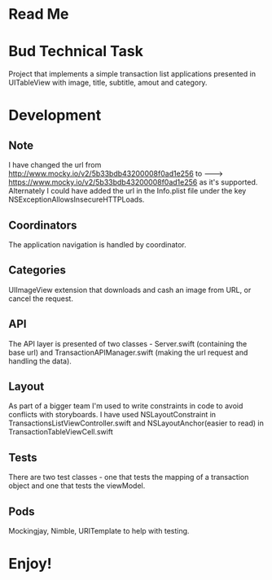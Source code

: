 # Read Me

# Bud Technical Task

Project that implements a simple transaction list applications presented in UITableView with image, title, subtitle, amout and category.

# Development

## Note
I have changed the url from http://www.mocky.io/v2/5b33bdb43200008f0ad1e256 to --->  https://www.mocky.io/v2/5b33bdb43200008f0ad1e256 as it's supported. Alternately I could have added the url in the Info.plist file under the key NSExceptionAllowsInsecureHTTPLoads. 

## Coordinators
The application navigation is handled by coordinator. 

## Categories

UIImageView extension that downloads and cash an image from URL, or cancel the request. 

## API
 The API layer is presented of two classes - Server.swift (containing the base url) and TransactionAPIManager.swift (making the url request and handling the data). 
 
## Layout 
As part of a bigger team I'm used to write constraints in code to avoid conflicts with storyboards.  I have used NSLayoutConstraint in TransactionsListViewController.swift and NSLayoutAnchor(easier to read) in TransactionTableViewCell.swift

## Tests

There are two test classes - one that tests the mapping of a transaction object and one that tests the viewModel.

## Pods

Mockingjay, Nimble, URITemplate to help with testing. 

# Enjoy!
